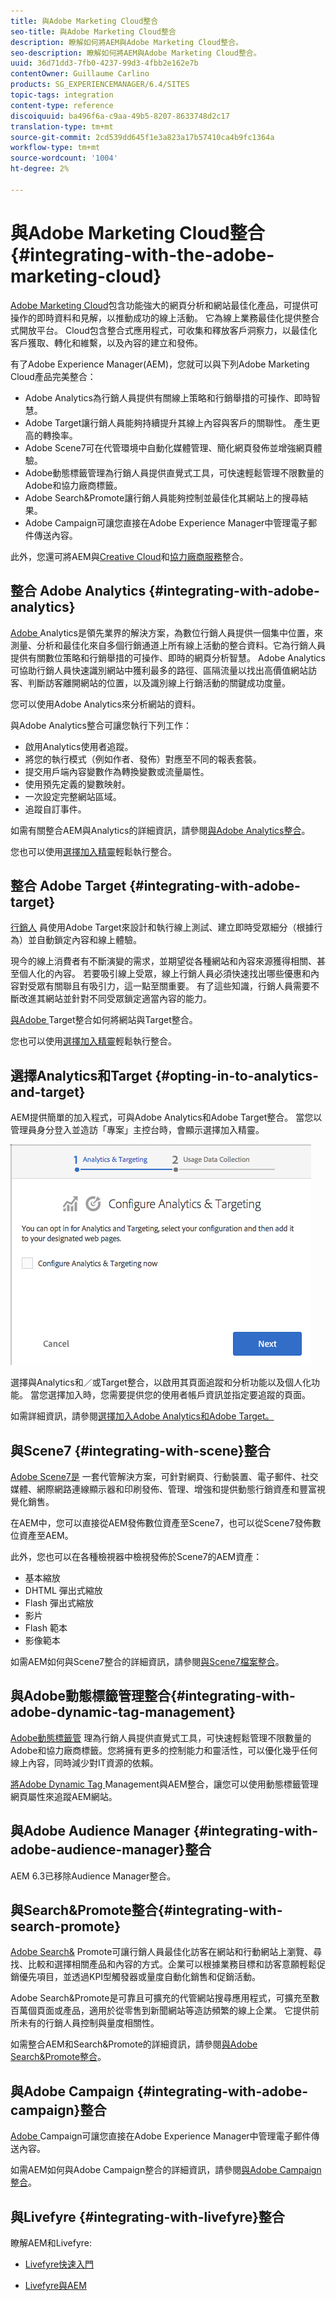 ```yaml
---
title: 與Adobe Marketing Cloud整合
seo-title: 與Adobe Marketing Cloud整合
description: 瞭解如何將AEM與Adobe Marketing Cloud整合。
seo-description: 瞭解如何將AEM與Adobe Marketing Cloud整合。
uuid: 36d71dd3-7fb0-4237-99d3-4fbb2e162e7b
contentOwner: Guillaume Carlino
products: SG_EXPERIENCEMANAGER/6.4/SITES
topic-tags: integration
content-type: reference
discoiquuid: ba496f6a-c9aa-49b5-8207-8633748d2c17
translation-type: tm+mt
source-git-commit: 2cd539dd645f1e3a823a17b57410ca4b9fc1364a
workflow-type: tm+mt
source-wordcount: '1004'
ht-degree: 2%

---
```



# 與Adobe Marketing Cloud整合{#integrating-with-the-adobe-marketing-cloud}

[Adobe Marketing Cloud](https://www.adobe.com/solutions/digital-marketing.html)包含功能強大的網頁分析和網站最佳化產品，可提供可操作的即時資料和見解，以推動成功的線上活動。 它為線上業務最佳化提供整合式開放平台。 Cloud包含整合式應用程式，可收集和釋放客戶洞察力，以最佳化客戶獲取、轉化和維繫，以及內容的建立和發佈。

有了Adobe Experience Manager(AEM)，您就可以與下列Adobe Marketing Cloud產品完美整合：

* Adobe Analytics為行銷人員提供有關線上策略和行銷舉措的可操作、即時智慧。
* Adobe Target讓行銷人員能夠持續提升其線上內容與客戶的關聯性。 產生更高的轉換率。
* Adobe Scene7可在代管環境中自動化媒體管理、簡化網頁發佈並增強網頁體驗。
* Adobe動態標籤管理為行銷人員提供直覺式工具，可快速輕鬆管理不限數量的Adobe和協力廠商標籤。
* Adobe Search&amp;Promote讓行銷人員能夠控制並最佳化其網站上的搜尋結果。
* Adobe Campaign可讓您直接在Adobe Experience Manager中管理電子郵件傳送內容。

此外，您還可將AEM與[Creative Cloud](/help/assets/aem-cc-integration-best-practices.md)和[協力廠商服務](/help/sites-administering/third-party-services.md)整合。

## 整合 Adobe Analytics {#integrating-with-adobe-analytics}

[Adobe ](https://www.omniture.com/en/products/analytics/sitecatalyst) Analytics是領先業界的解決方案，為數位行銷人員提供一個集中位置，來測量、分析和最佳化來自多個行銷通道上所有線上活動的整合資料。它為行銷人員提供有關數位策略和行銷舉措的可操作、即時的網頁分析智慧。 Adobe Analytics可協助行銷人員快速識別網站中獲利最多的路徑、區隔流量以找出高價值網站訪客、判斷訪客離開網站的位置，以及識別線上行銷活動的關鍵成功度量。

您可以使用Adobe Analytics來分析網站的資料。

與Adobe Analytics整合可讓您執行下列工作：

* 啟用Analytics使用者追蹤。
* 將您的執行模式（例如作者、發佈）對應至不同的報表套裝。
* 提交用戶端內容變數作為轉換變數或流量屬性。
* 使用預先定義的變數映射。
* 一次設定完整網站區域。
* 追蹤自訂事件。

如需有關整合AEM與Analytics的詳細資訊，請參閱[與Adobe Analytics整合](/help/sites-administering/adobeanalytics.md)。

您也可以使用[選擇加入精靈](/help/sites-administering/opt-in.md)輕鬆執行整合。

## 整合 Adobe Target {#integrating-with-adobe-target}

[行銷人](https://www.omniture.com/en/products/conversion/test-and-target) 員使用Adobe Target來設計和執行線上測試、建立即時受眾細分（根據行為）並自動鎖定內容和線上體驗。

現今的線上消費者有不斷演變的需求，並期望從各種網站和內容來源獲得相關、甚至個人化的內容。 若要吸引線上受眾，線上行銷人員必須快速找出哪些優惠和內容對受眾有關聯且有吸引力，這一點至關重要。 有了這些知識，行銷人員需要不斷改進其網站並針對不同受眾鎖定適當內容的能力。

[與Adobe ](/help/sites-administering/target.md) Target整合如何將網站與Target整合。

您也可以使用[選擇加入精靈](/help/sites-administering/opt-in.md)輕鬆執行整合。

## 選擇Analytics和Target {#opting-in-to-analytics-and-target}

AEM提供簡單的加入程式，可與Adobe Analytics和Adobe Target整合。 當您以管理員身分登入並造訪「專案」主控台時，會顯示選擇加入精靈。

![chlimage_1-107](assets/chlimage_1-107.png)

選擇與Analytics和／或Target整合，以啟用其頁面追蹤和分析功能以及個人化功能。 當您選擇加入時，您需要提供您的使用者帳戶資訊並指定要追蹤的頁面。

如需詳細資訊，請參閱[選擇加入Adobe Analytics和Adobe Target。](/help/sites-administering/opt-in.md)

## 與Scene7 {#integrating-with-scene}整合

[Adobe Scene7是](https://www.adobe.com/products/scene7.html) 一套代管解決方案，可針對網頁、行動裝置、電子郵件、社交媒體、網際網路連線顯示器和印刷發佈、管理、增強和提供動態行銷資產和豐富視覺化銷售。

在AEM中，您可以直接從AEM發佈數位資產至Scene7，也可以從Scene7發佈數位資產至AEM。

此外，您也可以在各種檢視器中檢視發佈於Scene7的AEM資產：

* 基本縮放
* DHTML 彈出式縮放
* Flash 彈出式縮放
* 影片
* Flash 範本
* 影像範本

如需AEM如何與Scene7整合的詳細資訊，請參閱[與Scene7檔案整合](/help/sites-administering/scene7.md)。

## 與Adobe動態標籤管理整合{#integrating-with-adobe-dynamic-tag-management}

[Adobe動態標籤管](https://www.adobe.com/solutions/digital-marketing/dynamic-tag-management.html) 理為行銷人員提供直覺式工具，可快速輕鬆管理不限數量的Adobe和協力廠商標籤。您將擁有更多的控制能力和靈活性，可以優化幾乎任何線上內容，同時減少對IT資源的依賴。

[將Adobe Dynamic Tag ](/help/sites-administering/dtm.md) Management與AEM整合，讓您可以使用動態標籤管理網頁屬性來追蹤AEM網站。

## 與Adobe Audience Manager {#integrating-with-adobe-audience-manager}整合

AEM 6.3已移除Audience Manager整合。

## 與Search&amp;Promote整合{#integrating-with-search-promote}

[Adobe Search&amp;](https://www.omniture.com/en/products/conversion/search-and-promote) Promote可讓行銷人員最佳化訪客在網站和行動網站上瀏覽、尋找、比較和選擇相關產品和內容的方式。企業可以根據業務目標和訪客意願輕鬆促銷優先項目，並透過KPI型觸發器或量度自動化銷售和促銷活動。

Adobe Search&amp;Promote是可靠且可擴充的代管網站搜尋應用程式，可擴充至數百萬個頁面或產品，適用於從零售到新聞網站等造訪頻繁的線上企業。 它提供前所未有的行銷人員控制與量度相關性。

如需整合AEM和Search&amp;Promote的詳細資訊，請參閱[與Adobe Search&amp;Promote整合](/help/sites-administering/search-and-promote.md)。

## 與Adobe Campaign {#integrating-with-adobe-campaign}整合

[Adobe ](https://www.adobe.com/solutions/campaign-management.html) Campaign可讓您直接在Adobe Experience Manager中管理電子郵件傳送內容。

如需AEM如何與Adobe Campaign整合的詳細資訊，請參閱[與Adobe Campaign整合](/help/sites-administering/campaignstandard.md)。

## 與Livefyre {#integrating-with-livefyre}整合

瞭解AEM和Livefyre:

* [Livefyre快速入門](https://answers.livefyre.com/developers/getting-started)

* [Livefyre與AEM](https://answers.livefyre.com/product/livefyre-for-adobe-experience-manager-aem/livefyre-for-adobe-experience-manager/)

